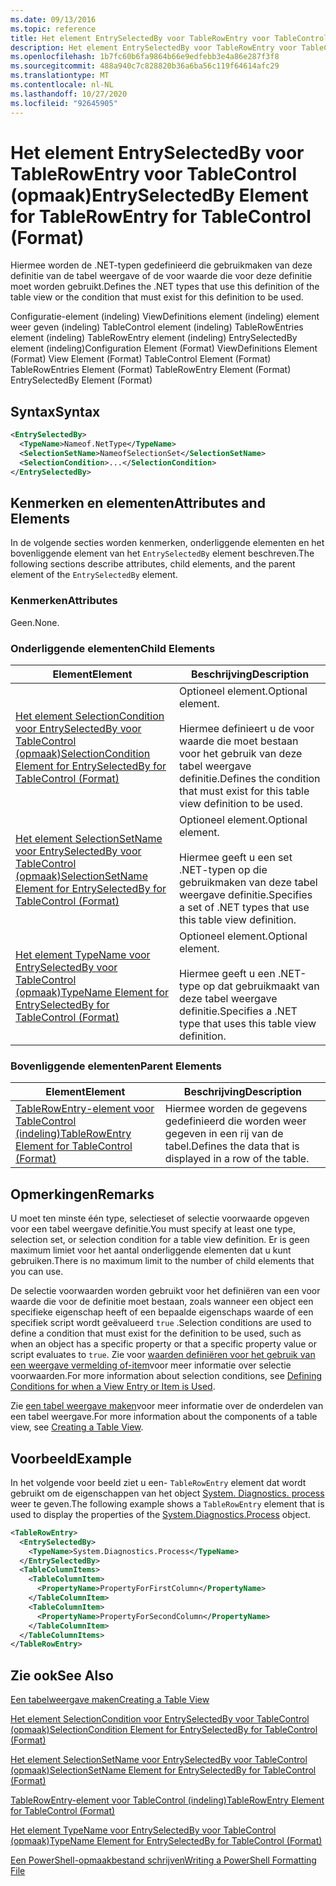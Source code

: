```yaml
---
ms.date: 09/13/2016
ms.topic: reference
title: Het element EntrySelectedBy voor TableRowEntry voor TableControl (opmaak)
description: Het element EntrySelectedBy voor TableRowEntry voor TableControl (opmaak)
ms.openlocfilehash: 1b7fc60b6fa9864b66e9edfebb3e4a86e287f3f8
ms.sourcegitcommit: 488a940c7c828820b36a6ba56c119f64614afc29
ms.translationtype: MT
ms.contentlocale: nl-NL
ms.lasthandoff: 10/27/2020
ms.locfileid: "92645905"
---
```

# <a name="entryselectedby-element-for-tablerowentry--for-tablecontrol-format"></a><span data-ttu-id="f3996-103">Het element EntrySelectedBy voor TableRowEntry voor TableControl (opmaak)</span><span class="sxs-lookup"><span data-stu-id="f3996-103">EntrySelectedBy Element for TableRowEntry  for TableControl (Format)</span></span>

<span data-ttu-id="f3996-104">Hiermee worden de .NET-typen gedefinieerd die gebruikmaken van deze definitie van de tabel weergave of de voor waarde die voor deze definitie moet worden gebruikt.</span><span class="sxs-lookup"><span data-stu-id="f3996-104">Defines the .NET types that use this definition of the table view or the condition that must exist for this definition to be used.</span></span>

<span data-ttu-id="f3996-105">Configuratie-element (indeling) ViewDefinitions element (indeling) element weer geven (indeling) TableControl element (indeling) TableRowEntries element (indeling) TableRowEntry element (indeling) EntrySelectedBy element (indeling)</span><span class="sxs-lookup"><span data-stu-id="f3996-105">Configuration Element (Format) ViewDefinitions Element (Format) View Element (Format) TableControl Element (Format) TableRowEntries Element (Format) TableRowEntry Element (Format) EntrySelectedBy Element (Format)</span></span>

## <a name="syntax"></a><span data-ttu-id="f3996-106">Syntax</span><span class="sxs-lookup"><span data-stu-id="f3996-106">Syntax</span></span>

```xml
<EntrySelectedBy>
  <TypeName>Nameof.NetType</TypeName>
  <SelectionSetName>NameofSelectionSet</SelectionSetName>
  <SelectionCondition>...</SelectionCondition>
</EntrySelectedBy>
```

## <a name="attributes-and-elements"></a><span data-ttu-id="f3996-107">Kenmerken en elementen</span><span class="sxs-lookup"><span data-stu-id="f3996-107">Attributes and Elements</span></span>

<span data-ttu-id="f3996-108">In de volgende secties worden kenmerken, onderliggende elementen en het bovenliggende element van het `EntrySelectedBy` element beschreven.</span><span class="sxs-lookup"><span data-stu-id="f3996-108">The following sections describe attributes, child elements, and the parent element of the `EntrySelectedBy` element.</span></span>

### <a name="attributes"></a><span data-ttu-id="f3996-109">Kenmerken</span><span class="sxs-lookup"><span data-stu-id="f3996-109">Attributes</span></span>

<span data-ttu-id="f3996-110">Geen.</span><span class="sxs-lookup"><span data-stu-id="f3996-110">None.</span></span>

### <a name="child-elements"></a><span data-ttu-id="f3996-111">Onderliggende elementen</span><span class="sxs-lookup"><span data-stu-id="f3996-111">Child Elements</span></span>

|<span data-ttu-id="f3996-112">Element</span><span class="sxs-lookup"><span data-stu-id="f3996-112">Element</span></span>|<span data-ttu-id="f3996-113">Beschrijving</span><span class="sxs-lookup"><span data-stu-id="f3996-113">Description</span></span>|
|-------------|-----------------|
|[<span data-ttu-id="f3996-114">Het element SelectionCondition voor EntrySelectedBy voor TableControl (opmaak)</span><span class="sxs-lookup"><span data-stu-id="f3996-114">SelectionCondition Element for EntrySelectedBy for TableControl (Format)</span></span>](./selectioncondition-element-for-entryselectedby-for-tablecontrol-format.md)|<span data-ttu-id="f3996-115">Optioneel element.</span><span class="sxs-lookup"><span data-stu-id="f3996-115">Optional element.</span></span><br /><br /> <span data-ttu-id="f3996-116">Hiermee definieert u de voor waarde die moet bestaan voor het gebruik van deze tabel weergave definitie.</span><span class="sxs-lookup"><span data-stu-id="f3996-116">Defines the condition that must exist for this table view definition to be used.</span></span>|
|[<span data-ttu-id="f3996-117">Het element SelectionSetName voor EntrySelectedBy voor TableControl (opmaak)</span><span class="sxs-lookup"><span data-stu-id="f3996-117">SelectionSetName Element for EntrySelectedBy for TableControl (Format)</span></span>](./selectionsetname-element-for-entryselectedby-for-tablecontrol-format.md)|<span data-ttu-id="f3996-118">Optioneel element.</span><span class="sxs-lookup"><span data-stu-id="f3996-118">Optional element.</span></span><br /><br /> <span data-ttu-id="f3996-119">Hiermee geeft u een set .NET-typen op die gebruikmaken van deze tabel weergave definitie.</span><span class="sxs-lookup"><span data-stu-id="f3996-119">Specifies a set of .NET types that use this table view definition.</span></span>|
|[<span data-ttu-id="f3996-120">Het element TypeName voor EntrySelectedBy voor TableControl (opmaak)</span><span class="sxs-lookup"><span data-stu-id="f3996-120">TypeName Element for EntrySelectedBy for TableControl (Format)</span></span>](./typename-element-for-entryselectedby-for-tablecontrol-format.md)|<span data-ttu-id="f3996-121">Optioneel element.</span><span class="sxs-lookup"><span data-stu-id="f3996-121">Optional element.</span></span><br /><br /> <span data-ttu-id="f3996-122">Hiermee geeft u een .NET-type op dat gebruikmaakt van deze tabel weergave definitie.</span><span class="sxs-lookup"><span data-stu-id="f3996-122">Specifies a .NET type that uses this table view definition.</span></span>|

### <a name="parent-elements"></a><span data-ttu-id="f3996-123">Bovenliggende elementen</span><span class="sxs-lookup"><span data-stu-id="f3996-123">Parent Elements</span></span>

|<span data-ttu-id="f3996-124">Element</span><span class="sxs-lookup"><span data-stu-id="f3996-124">Element</span></span>|<span data-ttu-id="f3996-125">Beschrijving</span><span class="sxs-lookup"><span data-stu-id="f3996-125">Description</span></span>|
|-------------|-----------------|
|[<span data-ttu-id="f3996-126">TableRowEntry-element voor TableControl (indeling)</span><span class="sxs-lookup"><span data-stu-id="f3996-126">TableRowEntry Element for TableControl (Format)</span></span>](./tablerowentry-element-for-tablerowentries-for-tablecontrol-format.md)|<span data-ttu-id="f3996-127">Hiermee worden de gegevens gedefinieerd die worden weer gegeven in een rij van de tabel.</span><span class="sxs-lookup"><span data-stu-id="f3996-127">Defines the data that is displayed in a row of the table.</span></span>|

## <a name="remarks"></a><span data-ttu-id="f3996-128">Opmerkingen</span><span class="sxs-lookup"><span data-stu-id="f3996-128">Remarks</span></span>

<span data-ttu-id="f3996-129">U moet ten minste één type, selectieset of selectie voorwaarde opgeven voor een tabel weergave definitie.</span><span class="sxs-lookup"><span data-stu-id="f3996-129">You must specify at least one type, selection set, or selection condition for a table view definition.</span></span> <span data-ttu-id="f3996-130">Er is geen maximum limiet voor het aantal onderliggende elementen dat u kunt gebruiken.</span><span class="sxs-lookup"><span data-stu-id="f3996-130">There is no maximum limit to the number of child elements that you can use.</span></span>

<span data-ttu-id="f3996-131">De selectie voorwaarden worden gebruikt voor het definiëren van een voor waarde die voor de definitie moet bestaan, zoals wanneer een object een specifieke eigenschap heeft of een bepaalde eigenschaps waarde of een specifiek script wordt geëvalueerd `true` .</span><span class="sxs-lookup"><span data-stu-id="f3996-131">Selection conditions are used to define a condition that must exist for the definition to be used, such as when an object has a specific property or that a specific property value or script evaluates to `true`.</span></span> <span data-ttu-id="f3996-132">Zie voor [waarden definiëren voor het gebruik van een weergave vermelding of-item](./defining-conditions-for-displaying-data.md)voor meer informatie over selectie voorwaarden.</span><span class="sxs-lookup"><span data-stu-id="f3996-132">For more information about selection conditions, see [Defining Conditions for when a View Entry or Item is Used](./defining-conditions-for-displaying-data.md).</span></span>

<span data-ttu-id="f3996-133">Zie [een tabel weergave maken](./creating-a-table-view.md)voor meer informatie over de onderdelen van een tabel weergave.</span><span class="sxs-lookup"><span data-stu-id="f3996-133">For more information about the components of a table view, see [Creating a Table View](./creating-a-table-view.md).</span></span>

## <a name="example"></a><span data-ttu-id="f3996-134">Voorbeeld</span><span class="sxs-lookup"><span data-stu-id="f3996-134">Example</span></span>

<span data-ttu-id="f3996-135">In het volgende voor beeld ziet u een- `TableRowEntry` element dat wordt gebruikt om de eigenschappen van het object [System. Diagnostics. process](/dotnet/api/System.Diagnostics.Process) weer te geven.</span><span class="sxs-lookup"><span data-stu-id="f3996-135">The following example shows a `TableRowEntry` element that is used to display the properties of the [System.Diagnostics.Process](/dotnet/api/System.Diagnostics.Process) object.</span></span>

```xml
<TableRowEntry>
  <EntrySelectedBy>
    <TypeName>System.Diagnostics.Process</TypeName>
  </EntrySelectedBy>
  <TableColumnItems>
    <TableColumnItem>
      <PropertyName>PropertyForFirstColumn</PropertyName>
    </TableColumnItem>
    <TableColumnItem>
      <PropertyName>PropertyForSecondColumn</PropertyName>
    </TableColumnItem>
  </TableColumnItems>
</TableRowEntry>
```

## <a name="see-also"></a><span data-ttu-id="f3996-136">Zie ook</span><span class="sxs-lookup"><span data-stu-id="f3996-136">See Also</span></span>

[<span data-ttu-id="f3996-137">Een tabelweergave maken</span><span class="sxs-lookup"><span data-stu-id="f3996-137">Creating a Table View</span></span>](./creating-a-table-view.md)

[<span data-ttu-id="f3996-138">Het element SelectionCondition voor EntrySelectedBy voor TableControl (opmaak)</span><span class="sxs-lookup"><span data-stu-id="f3996-138">SelectionCondition Element for EntrySelectedBy for TableControl (Format)</span></span>](./selectioncondition-element-for-entryselectedby-for-tablecontrol-format.md)

[<span data-ttu-id="f3996-139">Het element SelectionSetName voor EntrySelectedBy voor TableControl (opmaak)</span><span class="sxs-lookup"><span data-stu-id="f3996-139">SelectionSetName Element for EntrySelectedBy for TableControl (Format)</span></span>](./selectionsetname-element-for-entryselectedby-for-tablecontrol-format.md)

[<span data-ttu-id="f3996-140">TableRowEntry-element voor TableControl (indeling)</span><span class="sxs-lookup"><span data-stu-id="f3996-140">TableRowEntry Element for TableControl (Format)</span></span>](./tablerowentry-element-for-tablerowentries-for-tablecontrol-format.md)

[<span data-ttu-id="f3996-141">Het element TypeName voor EntrySelectedBy voor TableControl (opmaak)</span><span class="sxs-lookup"><span data-stu-id="f3996-141">TypeName Element for EntrySelectedBy for TableControl (Format)</span></span>](./typename-element-for-entryselectedby-for-tablecontrol-format.md)

[<span data-ttu-id="f3996-142">Een PowerShell-opmaakbestand schrijven</span><span class="sxs-lookup"><span data-stu-id="f3996-142">Writing a PowerShell Formatting File</span></span>](./writing-a-powershell-formatting-file.md)
